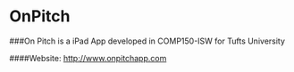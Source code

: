 OnPitch
=======

###On Pitch is a iPad App developed in COMP150-ISW for Tufts University

####Website: http://www.onpitchapp.com

